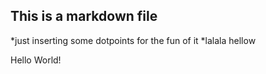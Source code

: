 ## This is a markdown file

*just inserting some dotpoints for the fun of it
*lalala hellow

Hello World!
